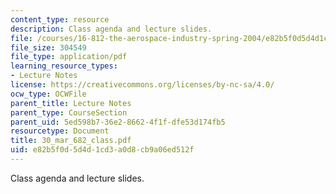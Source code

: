 ```yaml
---
content_type: resource
description: Class agenda and lecture slides.
file: /courses/16-812-the-aerospace-industry-spring-2004/e82b5f0d5d4d1cd3a0d8cb9a06ed512f_30_mar_682_class.pdf
file_size: 304549
file_type: application/pdf
learning_resource_types:
- Lecture Notes
license: https://creativecommons.org/licenses/by-nc-sa/4.0/
ocw_type: OCWFile
parent_title: Lecture Notes
parent_type: CourseSection
parent_uid: 5ed598b7-36e2-8662-4f1f-dfe53d174fb5
resourcetype: Document
title: 30_mar_682_class.pdf
uid: e82b5f0d-5d4d-1cd3-a0d8-cb9a06ed512f
---
```

Class agenda and lecture slides.
